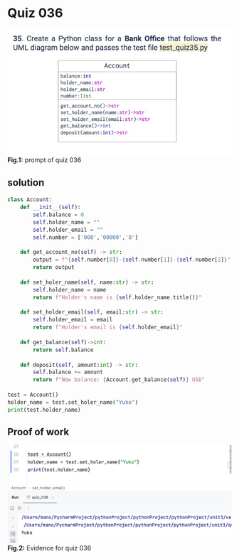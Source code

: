 # Quiz 036
![quiz_036.jpg](..%2F..%2Fassets%2Fprompt%2Fquiz_034-042%2Fquiz_036.jpg)
**Fig.1:** prompt of quiz 036


## solution
```.py
class Account:
    def __init__(self):
        self.balance = 0
        self.holder_name = ""
        self.holder_email = ""
        self.number = ['000','00000','0']

    def get_account_no(self) -> str:
        output = f"{self.number[0]}-{self.number[1]}-{self.number[2]}"
        return output

    def set_holer_name(self, name:str) -> str:
        self.holder_name = name
        return f"Holder's name is {self.holder_name.title()}"

    def set_holder_email(self, email:str) -> str:
        self.holder_email = email
        return f"Holder's email is {self.holder_email}"

    def get_balance(self)->int:
        return self.balance

    def deposit(self, amount:int) -> str:
        self.balance += amount
        return f"New balance: {Account.get_balance(self)} USD"

test = Account()
holder_name = test.set_holer_name("Yuko")
print(test.holder_name)
```

## Proof of work
![evidence_036.png](..%2F..%2Fassets%2Fevidence%2Fevidence_034-042%2Fevidence_036.png)
**Fig.2:** Evidence for quiz 036